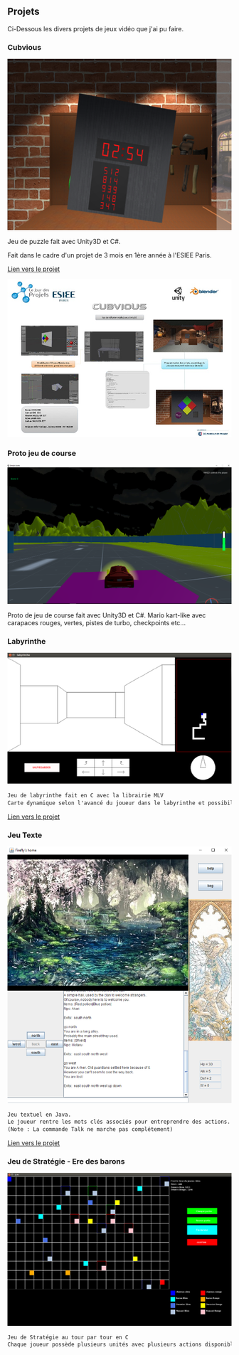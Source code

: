 


## Projets

Ci-Dessous les divers projets de jeux vidéo que j'ai pu faire.

### Cubvious
![Image](Cubvious.png)

Jeu de puzzle fait avec Unity3D et C#.

Fait dans le cadre d'un projet de 3 mois en 1ère année à l'ESIEE Paris.

[Lien vers le projet](https://drive.google.com/open?id=0B0pxW2mxEZiYd3RxVFlLZFdLLVk)

![Image](posterCub.jpg)

### Proto jeu de course
![image](proto.png)

Proto de jeu de course fait avec Unity3D et C#.
Mario kart-like avec carapaces rouges, vertes, pistes de turbo, checkpoints etc...

### Labyrinthe
![Image](laby.png)
```markdown
Jeu de labyrinthe fait en C avec la librairie MLV
Carte dynamique selon l'avancé du joueur dans le labyrinthe et possibilité de sauvegarde de sa progression.
```
[Lien vers le projet](https://drive.google.com/open?id=0B0pxW2mxEZiYb0JreE5CdEJXN28)

### Jeu Texte
![Image](zuul.png)

```markdown
Jeu textuel en Java.
Le joueur rentre les mots clés associés pour entreprendre des actions.
(Note : La commande Talk ne marche pas complétement)
```
[Lien vers le projet](https://drive.google.com/open?id=0B0pxW2mxEZiYMFdKbUdxLU13Tzg)

### Jeu de Stratégie - Ere des barons
![Image](ere.png)
```markdown
Jeu de Stratégie au tour par tour en C
Chaque joueur possède plusieurs unités avec plusieurs actions disponibles.
```
